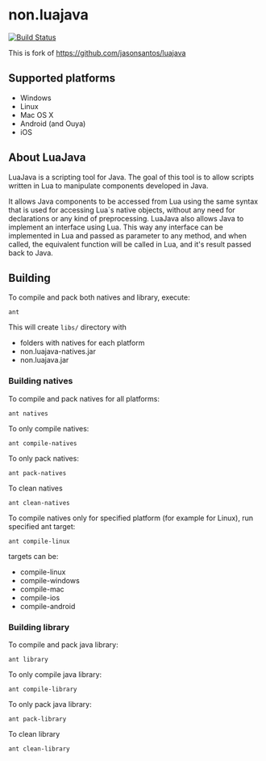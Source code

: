 # non.luajava #
[![Build Status](https://travis-ci.org/non2d/non.luajava.svg?branch=master)](https://travis-ci.org/non2d/non.luajava)

This is fork of https://github.com/jasonsantos/luajava

## Supported platforms ##

  * Windows
  * Linux
  * Mac OS X
  * Android (and Ouya)
  * iOS

## About LuaJava ##
LuaJava is a scripting tool for Java. The goal of this tool is to allow scripts written in Lua to manipulate components developed in Java.

It allows Java components to be accessed from Lua using the same syntax that is used for accessing Lua`s native objects, without any need for declarations or any kind of preprocessing. LuaJava also allows Java to implement an interface using Lua. This way any interface can be implemented in Lua and passed as parameter to any method, and when called, the equivalent function will be called in Lua, and it's result passed back to Java.

## Building ##

To compile and pack both natives and library, execute:

```shell
ant
```

This will create `libs/` directory with

  * folders with natives for each platform
  * non.luajava-natives.jar
  * non.luajava.jar

### Building natives ###

To compile and pack natives for all platforms:

```shell
ant natives
```

To only compile natives:

```shell
ant compile-natives
```

To only pack natives:

```shell
ant pack-natives
```

To clean natives

```shell
ant clean-natives
```

To compile natives only for specified platform (for example for Linux), run specified ant target:

```shell
ant compile-linux
```

targets can be:

* compile-linux
* compile-windows
* compile-mac
* compile-ios
* compile-android

### Building library ###

To compile and pack java library:

```shell
ant library
```

To only compile java library:

```shell
ant compile-library
```

To only pack java library:

```shell
ant pack-library
```

To clean library

```shell
ant clean-library
```
